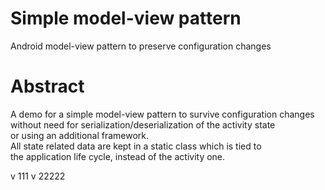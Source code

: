# Simple model-view pattern
Android model-view pattern to preserve configuration changes
  
# Abstract
A demo for a simple model-view pattern to survive configuration changes  
without need for serialization/deserialization of the activity state  
or using an additional framework.  
All state related data are kept in a static class which is tied to  
the  application life cycle, instead of the activity one.

v 111
v 22222
